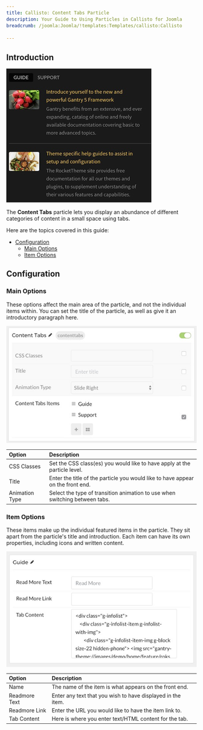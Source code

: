 ```yaml
---
title: Callisto: Content Tabs Particle
description: Your Guide to Using Particles in Callisto for Joomla
breadcrumb: /joomla:Joomla/!templates:Templates/callisto:Callisto

---
```


## Introduction

![](assets/particle_contenttabs1.jpeg)

The **Content Tabs** particle lets you display an abundance of different categories of content in a small space using tabs.

Here are the topics covered in this guide:

* [Configuration](#configuration)
    - [Main Options](#main-options)
    - [Item Options](#item-options)

## Configuration

### Main Options 

These options affect the main area of the particle, and not the individual items within. You can set the title of the particle, as well as give it an introductory paragraph here.

![](assets/particle_contenttabs2.jpeg)

| Option         | Description                                                                     |
| :-----         | :-----                                                                          |
| CSS Classes    | Set the CSS class(es) you would like to have apply at the particle level.       |
| Title          | Enter the title of the particle you would like to have appear on the front end. |
| Animation Type | Select the type of transition animation to use when switching between tabs.     |

### Item Options

These items make up the individual featured items in the particle. They sit apart from the particle's title and introduction. Each item can have its own properties, including icons and written content.

![](assets/particle_contenttabs3.jpeg)

| Option        | Description                                                 |
| :-----        | :-----                                                      |
| Name          | The name of the item is what appears on the front end.      |
| Readmore Text | Enter any text that you wish to have displayed in the item. |
| Readmore Link | Enter the URL you would like to have the item link to.      |
| Tab Content   | Here is where you enter text/HTML content for the tab.      |
